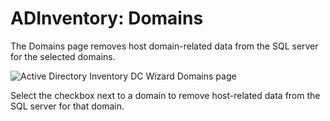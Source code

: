 # ADInventory: Domains

The Domains page removes host domain-related data from the SQL server for the selected domains.

![Active Directory Inventory DC Wizard Domains page](/img/product_docs/activitymonitor/activitymonitor/install/agent/domains.webp)

Select the checkbox next to a domain to remove host-related data from the SQL server for that
domain.
